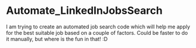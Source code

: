 # Automate_LinkedInJobsSearch

I am trying to create an automated job search code which will help me apply for the best suitable job based on a couple of factors. Could be faster to do it manually, but where is the fun in that! :D
